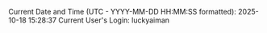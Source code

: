 Current Date and Time (UTC - YYYY-MM-DD HH:MM:SS formatted): 2025-10-18 15:28:37
Current User's Login: luckyaiman
